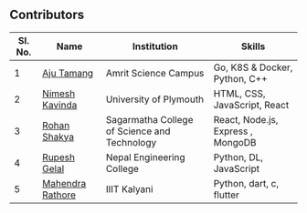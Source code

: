 ## Contributors

| Sl. No. | Name                                    | Institution          | Skills                        |
| ------- | --------------------------------------- | -------------------- | ----------------------------- |
| 1       | [Aju Tamang](https://github.com/aju100) | Amrit Science Campus | Go, K8S & Docker, Python, C++ |
| 2       | [Nimesh Kavinda](https://github.com/nimeshkavinda) | University of Plymouth | HTML, CSS, JavaScript, React |
| 3       | [Rohan Shakya](https://github.com/Rohan-Shakya) | Sagarmatha College of Science and Technology | React, Node.js, Express , MongoDB |
| 4       | [Rupesh Gelal](https://github.com/rgrupesh) | Nepal Engineering College | Python, DL, JavaScript        |
| 5       | [Mahendra Rathore](https://github.com/Mahendra7985) | IIIT Kalyani | Python, dart, c, flutter        |
